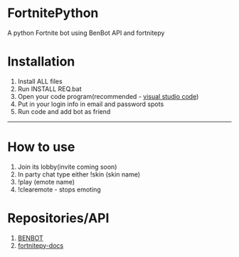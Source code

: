 # FortnitePython
A python Fortnite bot using BenBot API and fortnitepy
# Installation
1. Install ALL files
2. Run INSTALL REQ.bat
3. Open your code program(recommended - [visual studio code](https://code.visualstudio.com/))
4. Put in your login info in email and password spots
5. Run code and add bot as friend
------------------------------------------------------------
# How to use
1. Join its lobby(invite coming soon)
2. In party chat type either !skin (skin name)
3. !play (emote name)
4. !clearemote - stops emoting
# Repositories/API
1. [BENBOT](http://benbotfn.tk:8080/api/docs)
2. [fortnitepy-docs](https://github.com/Terbau/fortnitepy)

